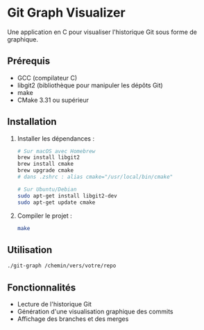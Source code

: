 # Git Graph Visualizer

Une application en C pour visualiser l'historique Git sous forme de graphique.

## Prérequis

- GCC (compilateur C)
- libgit2 (bibliothèque pour manipuler les dépôts Git)
- make
- CMake 3.31 ou supérieur

## Installation

1. Installer les dépendances :
   ```bash
   # Sur macOS avec Homebrew
   brew install libgit2
   brew install cmake
   brew upgrade cmake
   # dans .zshrc : alias cmake="/usr/local/bin/cmake"

   # Sur Ubuntu/Debian
   sudo apt-get install libgit2-dev
   sudo apt-get update cmake
   ```

2. Compiler le projet :
   ```bash
   make
   ```

## Utilisation

```bash
./git-graph /chemin/vers/votre/repo
```

## Fonctionnalités

- Lecture de l'historique Git
- Génération d'une visualisation graphique des commits
- Affichage des branches et des merges 
